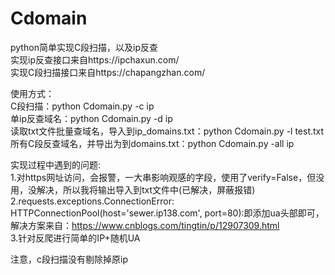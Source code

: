 # Cdomain
python简单实现C段扫描，以及ip反查  
实现ip反查接口来自https://ipchaxun.com/  
实现C段扫描接口来自https://chapangzhan.com/  

使用方式：  
C段扫描：python Cdomain.py -c ip  
单ip反查域名：python Cdomain.py -d ip  
读取txt文件批量查域名，导入到ip_domains.txt：python Cdomain.py -l test.txt  
所有C段反查域名，并导出为到domains.txt：python Cdomain.py -all ip  

实现过程中遇到的问题:  
1.对https网址访问，会报警，一大串影响观感的字段，使用了verify=False，但没用，没解决，所以我将输出导入到txt文件中(已解决，屏蔽报错)  
2.requests.exceptions.ConnectionError: HTTPConnectionPool(host='sewer.ip138.com', port=80):即添加ua头部即可，解决方案来自：https://www.cnblogs.com/tingtin/p/12907309.html  
3.针对反爬进行简单的IP+随机UA

注意，c段扫描没有剔除掉原ip  
